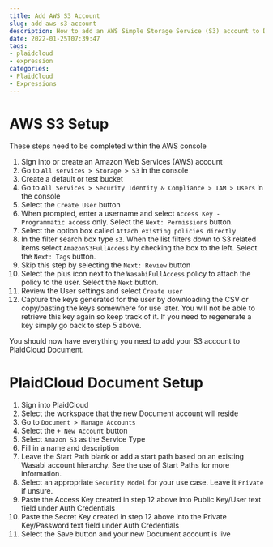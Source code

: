 ```yaml
---
title: Add AWS S3 Account
slug: add-aws-s3-account
description: How to add an AWS Simple Storage Service (S3) account to Document
date: 2022-01-25T07:39:47
tags:
- plaidcloud
- expression
categories:
- PlaidCloud
- Expressions
---
```



# AWS S3 Setup


These steps need to be completed within the AWS console


1. Sign into or create an Amazon Web Services (AWS) account
2. Go to `All services > Storage > S3` in the console
3. Create a default or test bucket
4. Go to `All Services > Security Identity & Compliance > IAM > Users` in the console
5. Select the `Create User` button
6. When prompted, enter a username and select `Access Key - Programmatic access` only. Select the `Next: Permissions` button.
7. Select the option box called `Attach existing policies directly`
8. In the filter search box type `s3`. When the list filters down to S3 related items select `AmazonS3FullAccess` by checking the box to the left. Select the `Next: Tags` button.
9. Skip this step by selecting the `Next: Review` button
10. Select the plus icon next to the `WasabiFullAccess` policy to attach the policy to the user. Select the `Next` button.
11. Review the User settings and select `Create user`
12. Capture the keys generated for the user by downloading the CSV or copy/pasting the keys somewhere for use later. You will not be able to retrieve this key again so keep track of it. If you need to regenerate a key simply go back to step 5 above.

You should now have everything you need to add your S3 account to PlaidCloud Document.



# PlaidCloud Document Setup


1. Sign into PlaidCloud
2. Select the workspace that the new Document account will reside
3. Go to `Document > Manage Accounts`
4. Select the `+ New Account` button
5. Select `Amazon S3` as the Service Type
6. Fill in a name and description
7. Leave the Start Path blank or add a start path based on an existing Wasabi account hierarchy. See the use of Start Paths for more information.
8. Select an appropriate `Security Model` for your use case. Leave it `Private` if unsure.
9. Paste the Access Key created in step 12 above into Public Key/User text field under Auth Credentials
10. Paste the Secret Key created in step 12 above into the Private Key/Password text field under Auth Credentials
11. Select the Save button and your new Document account is live
